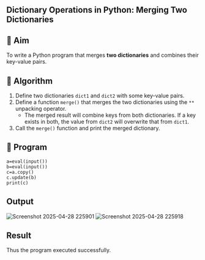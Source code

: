 ## Dictionary Operations in Python: Merging Two Dictionaries

## 🎯 Aim
To write a Python program that merges **two dictionaries** and combines their key-value pairs.

## 🧠 Algorithm
1. Define two dictionaries `dict1` and `dict2` with some key-value pairs.
2. Define a function `merge()` that merges the two dictionaries using the `**` unpacking operator.
   - The merged result will combine keys from both dictionaries. If a key exists in both, the value from `dict2` will overwrite that from `dict1`.
3. Call the `merge()` function and print the merged dictionary.

## 🧾 Program

```
a=eval(input())
b=eval(input())
c=a.copy()
c.update(b)
print(c)
```

## Output

![Screenshot 2025-04-28 225901](https://github.com/user-attachments/assets/75f6d01f-afb0-4189-b9ba-6497464fa600)
![Screenshot 2025-04-28 225918](https://github.com/user-attachments/assets/b2feb9ac-407d-4ee5-a669-0c2b55bb7173)

## Result

Thus the program executed successfully.
